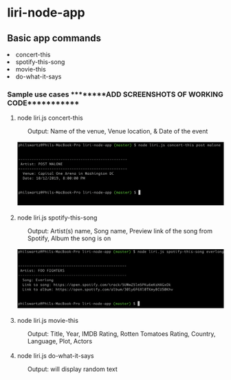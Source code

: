 # liri-node-app



<h2>Basic app commands</h2>

<li>concert-this</li>
<li>spotify-this-song</li>
<li>movie-this</li>
<li>do-what-it-says</li>

<h3>Sample use cases ********ADD SCREENSHOTS OF WORKING CODE***********</h3>
<ol>
  <li>node liri.js concert-this <artist/band name here></li>
  <ul>Output: Name of the venue, Venue location, & Date of the event</ul>
  <br>
  <img src="images/command-line-img.png">
  

  <br>
  <br>
  
  <li>node liri.js spotify-this-song <song name here></li>
  <ul>Output: Artist(s) name, Song name, Preview link of the song from Spotify, Album the song is on</ul>
  <br>
  <img src="images/command-line-img2.png">
  
  <br>
  <br>

  <li>node liri.js movie-this <movie name here></li>
  <ul>Output: Title, Year, IMDB Rating, Rotten Tomatoes Rating, Country, Language, Plot, Actors</ul>
  
  <br>

  <li>node liri.js do-what-it-says</li>
  <ul>Output: will display random text</ul>

</ol>








